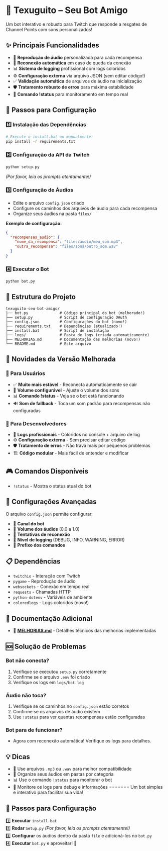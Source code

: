 # 🦡 Texuguito – Seu Bot Amigo  
Um bot interativo e robusto para Twitch que responde a resgates de Channel Points com sons personalizados!

## ✨ Principais Funcionalidades

- 🎵 **Reprodução de áudio** personalizada para cada recompensa
- 🔄 **Reconexão automática** em caso de queda da conexão
- 📊 **Sistema de logging** profissional com logs coloridos
- ⚙️ **Configuração externa** via arquivo JSON (sem editar código!)
- ✅ **Validação automática** de arquivos de áudio na inicialização
- 🛡️ **Tratamento robusto de erros** para máxima estabilidade
- 📱 **Comando !status** para monitoramento em tempo real

## 📌 Passos para Configuração  

### 1️⃣ **Instalação das Dependências**
```bash
# Execute o install.bat ou manualmente:
pip install -r requirements.txt
```

### 2️⃣ **Configuração da API da Twitch**
```bash
python setup.py
```
_(Por favor, leia os prompts atentamente!)_

### 3️⃣ **Configuração de Áudios**
- Edite o arquivo `config.json` criado
- Configure os caminhos dos arquivos de áudio para cada recompensa
- Organize seus áudios na pasta `files/`

**Exemplo de configuração:**
```json
{
  "recompensas_audio": {
    "nome_da_recompensa": "files/audio/meu_som.mp3",
    "outra_recompensa": "files/sons/outro_som.wav"
  }
}
```

### 4️⃣ **Executar o Bot**
```bash
python bot.py
```

## 📁 Estrutura do Projeto

```
texuguito-seu-bot-amigo/
├── bot.py              # Código principal do bot (melhorado!)
├── setup.py            # Script de configuração OAuth
├── config.json         # Configurações do bot (novo!)
├── requirements.txt    # Dependências (atualizado!)
├── install.bat         # Script de instalação
├── logs/               # Pasta de logs (criada automaticamente)
├── MELHORIAS.md        # Documentação das melhorias (novo!)
└── README.md           # Este arquivo
```

## 🚀 Novidades da Versão Melhorada

### 🎯 **Para Usuários**
- ✅ **Muito mais estável** - Reconecta automaticamente se cair
- 🎵 **Volume configurável** - Ajuste o volume dos sons
- 📊 **Comando !status** - Veja se o bot está funcionando
- 🔊 **Som de fallback** - Toca um som padrão para recompensas não configuradas

### 🔧 **Para Desenvolvedores**
- 📝 **Logs profissionais** - Coloridos no console + arquivo de log
- ⚙️ **Configuração externa** - Sem precisar editar código
- 🛡️ **Tratamento de erros** - Não trava mais por pequenos problemas
- 🏗️ **Código modular** - Mais fácil de entender e modificar

## 🎮 Comandos Disponíveis

- `!status` - Mostra o status atual do bot

## 🔧 Configurações Avançadas

O arquivo `config.json` permite configurar:

- 📢 **Canal do bot**
- 🎵 **Volume dos áudios** (0.0 a 1.0)
- 🔄 **Tentativas de reconexão**
- 📝 **Nível de logging** (DEBUG, INFO, WARNING, ERROR)
- 🎯 **Prefixo dos comandos**

## 📋 Dependências

- `twitchio` - Interação com Twitch
- `pygame` - Reprodução de áudio
- `websockets` - Conexão em tempo real
- `requests` - Chamadas HTTP
- `python-dotenv` - Variáveis de ambiente
- `coloredlogs` - Logs coloridos (novo!)

## 📖 Documentação Adicional

- 📄 **[MELHORIAS.md](MELHORIAS.md)** - Detalhes técnicos das melhorias implementadas

## 🆘 Solução de Problemas

### Bot não conecta?
1. Verifique se executou `setup.py` corretamente
2. Confirme se o arquivo `.env` foi criado
3. Verifique os logs em `logs/bot.log`

### Áudio não toca?
1. Verifique se os caminhos no `config.json` estão corretos
2. Confirme se os arquivos de áudio existem
3. Use `!status` para ver quantas recompensas estão configuradas

### Bot para de funcionar?
- Agora com reconexão automática! Verifique os logs para detalhes.

## 💡 Dicas

- 🎵 Use arquivos `.mp3` ou `.wav` para melhor compatibilidade
- 📁 Organize seus áudios em pastas por categoria
- 📊 Use o comando `!status` para monitorar o bot
- 📝 Monitore os logs para debug e informações
=======
Um bot simples e interativo para facilitar sua vida!

## 📌 Passos para Configuração  

1️⃣ **Executar** `install.bat`  
2️⃣ **Rodar** `Setup.py` _(Por favor, leia os prompts atentamente!)_  
3️⃣ **Configurar** os áudios dentro da pasta `file` e adicioná-los no `bot.py`  
4️⃣ **Executar** `bot.py` e aproveitar! 🎉  